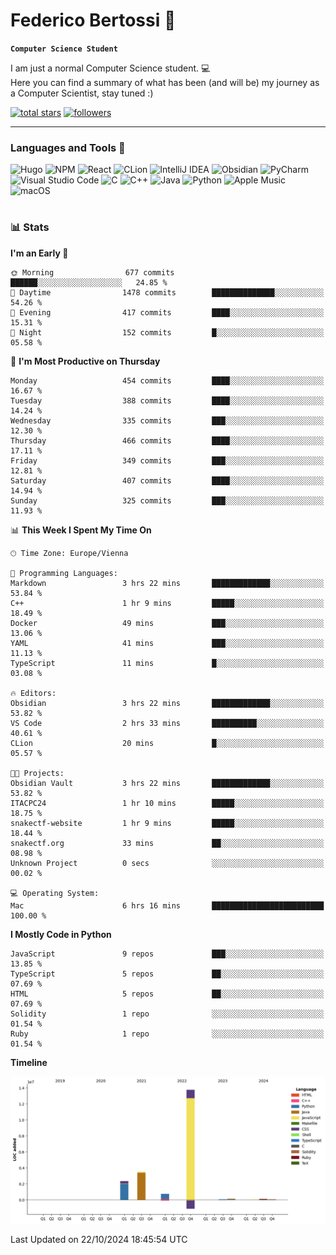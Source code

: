 # Federico Bertossi 🚀

**`Computer Science Student`**

[//]: # (Thanks to @ForrestKnight for the inspiration.)

<!-- TODO: Insert a banner image -->

I am just a normal Computer Science student. 💻 </br>
Here you can find a summary of what has been (and will be) my journey as a Computer Scientist, stay tuned :)

   <p>
      <a href="https://github.com/mrBymax?tab=repositories&sort=stargazers">
         <img alt="total stars" title="Total stars on GitHub" src="https://custom-icon-badges.demolab.com/github/stars/mrBymax?color=55960c&style=for-the-badge&labelColor=488207&logo=star"/></a>
<a href="https://github.com/mrBymax?tab=followers">
         <img alt="followers" title="Follow me on Github" src="https://custom-icon-badges.demolab.com/github/followers/mrBymax?color=236ad3&labelColor=1155ba&style=for-the-badge&logo=person-add&label=Follow&logoColor=white"/></a>
   </p>

---

<!-- TODO: Insert a GIF -->
### Languages and Tools 🧰

<!-- TODO: Change it with shields -->
![Hugo](https://img.shields.io/badge/Hugo-black.svg?style=for-the-badge&logo=Hugo)
![NPM](https://img.shields.io/badge/NPM-%23CB3837.svg?style=for-the-badge&logo=npm&logoColor=white)
![React](https://img.shields.io/badge/react-%2320232a.svg?style=for-the-badge&logo=react&logoColor=%2361DAFB)
![CLion](https://img.shields.io/badge/CLion-black?style=for-the-badge&logo=clion&logoColor=white)
![IntelliJ IDEA](https://img.shields.io/badge/IntelliJIDEA-000000.svg?style=for-the-badge&logo=intellij-idea&logoColor=white)
![Obsidian](https://img.shields.io/badge/Obsidian-%23483699.svg?style=for-the-badge&logo=obsidian&logoColor=white)
![PyCharm](https://img.shields.io/badge/pycharm-143?style=for-the-badge&logo=pycharm&logoColor=black&color=black&labelColor=green)
![Visual Studio Code](https://img.shields.io/badge/Visual%20Studio%20Code-0078d7.svg?style=for-the-badge&logo=visual-studio-code&logoColor=white)
![C](https://img.shields.io/badge/c-%2300599C.svg?style=for-the-badge&logo=c&logoColor=white)
![C++](https://img.shields.io/badge/c++-%2300599C.svg?style=for-the-badge&logo=c%2B%2B&logoColor=white)
![Java](https://img.shields.io/badge/java-%23ED8B00.svg?style=for-the-badge&logo=openjdk&logoColor=white)
![Python](https://img.shields.io/badge/python-3670A0?style=for-the-badge&logo=python&logoColor=ffdd54)
![Apple Music](https://img.shields.io/badge/Apple_Music-9933CC?style=for-the-badge&logo=apple-music&logoColor=white)
![macOS](https://img.shields.io/badge/mac%20os-000000?style=for-the-badge&logo=macos&logoColor=F0F0F0)


#

### 📊 Stats

<!-- ![My GitHub stats](https://github-readme-stats.vercel.app/api?username=mrBymax&show_icons=true&theme=dracula) -->


<!--START_SECTION:waka-->
**I'm an Early 🐤** 

```text
🌞 Morning                677 commits         ██████░░░░░░░░░░░░░░░░░░░   24.85 % 
🌆 Daytime                1478 commits        ██████████████░░░░░░░░░░░   54.26 % 
🌃 Evening                417 commits         ████░░░░░░░░░░░░░░░░░░░░░   15.31 % 
🌙 Night                  152 commits         █░░░░░░░░░░░░░░░░░░░░░░░░   05.58 % 
```
📅 **I'm Most Productive on Thursday** 

```text
Monday                   454 commits         ████░░░░░░░░░░░░░░░░░░░░░   16.67 % 
Tuesday                  388 commits         ████░░░░░░░░░░░░░░░░░░░░░   14.24 % 
Wednesday                335 commits         ███░░░░░░░░░░░░░░░░░░░░░░   12.30 % 
Thursday                 466 commits         ████░░░░░░░░░░░░░░░░░░░░░   17.11 % 
Friday                   349 commits         ███░░░░░░░░░░░░░░░░░░░░░░   12.81 % 
Saturday                 407 commits         ████░░░░░░░░░░░░░░░░░░░░░   14.94 % 
Sunday                   325 commits         ███░░░░░░░░░░░░░░░░░░░░░░   11.93 % 
```


📊 **This Week I Spent My Time On** 

```text
🕑︎ Time Zone: Europe/Vienna

💬 Programming Languages: 
Markdown                 3 hrs 22 mins       █████████████░░░░░░░░░░░░   53.84 % 
C++                      1 hr 9 mins         █████░░░░░░░░░░░░░░░░░░░░   18.49 % 
Docker                   49 mins             ███░░░░░░░░░░░░░░░░░░░░░░   13.06 % 
YAML                     41 mins             ███░░░░░░░░░░░░░░░░░░░░░░   11.13 % 
TypeScript               11 mins             █░░░░░░░░░░░░░░░░░░░░░░░░   03.08 % 

🔥 Editors: 
Obsidian                 3 hrs 22 mins       █████████████░░░░░░░░░░░░   53.82 % 
VS Code                  2 hrs 33 mins       ██████████░░░░░░░░░░░░░░░   40.61 % 
CLion                    20 mins             █░░░░░░░░░░░░░░░░░░░░░░░░   05.57 % 

🐱‍💻 Projects: 
Obsidian Vault           3 hrs 22 mins       █████████████░░░░░░░░░░░░   53.82 % 
ITACPC24                 1 hr 10 mins        █████░░░░░░░░░░░░░░░░░░░░   18.75 % 
snakectf-website         1 hr 9 mins         █████░░░░░░░░░░░░░░░░░░░░   18.44 % 
snakectf.org             33 mins             ██░░░░░░░░░░░░░░░░░░░░░░░   08.98 % 
Unknown Project          0 secs              ░░░░░░░░░░░░░░░░░░░░░░░░░   00.02 % 

💻 Operating System: 
Mac                      6 hrs 16 mins       █████████████████████████   100.00 % 
```

**I Mostly Code in Python** 

```text
JavaScript               9 repos             ███░░░░░░░░░░░░░░░░░░░░░░   13.85 % 
TypeScript               5 repos             ██░░░░░░░░░░░░░░░░░░░░░░░   07.69 % 
HTML                     5 repos             ██░░░░░░░░░░░░░░░░░░░░░░░   07.69 % 
Solidity                 1 repo              ░░░░░░░░░░░░░░░░░░░░░░░░░   01.54 % 
Ruby                     1 repo              ░░░░░░░░░░░░░░░░░░░░░░░░░   01.54 % 
```



**Timeline**

![Lines of Code chart](https://raw.githubusercontent.com/mrBymax/mrBymax/main/assets/bar_graph.png)


 Last Updated on 22/10/2024 18:45:54 UTC
<!--END_SECTION:waka-->


[linkedin]: https://linkedin.com/federico-bertossi
[website]:  https://www.federicobertossi.com

</details>
